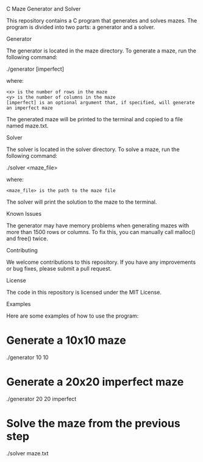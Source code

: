 C Maze Generator and Solver

This repository contains a C program that generates and solves mazes. The program is divided into two parts: a generator and a solver.

Generator

The generator is located in the maze directory. To generate a maze, run the following command:

./generator <x> <y> [imperfect]

where:

    <x> is the number of rows in the maze
    <y> is the number of columns in the maze
    [imperfect] is an optional argument that, if specified, will generate an imperfect maze

The generated maze will be printed to the terminal and copied to a file named maze.txt.

Solver

The solver is located in the solver directory. To solve a maze, run the following command:

./solver <maze_file>

where:

    <maze_file> is the path to the maze file

The solver will print the solution to the maze to the terminal.

Known Issues

The generator may have memory problems when generating mazes with more than 1500 rows or columns. To fix this, you can manually call malloc() and free() twice.

Contributing

We welcome contributions to this repository. If you have any improvements or bug fixes, please submit a pull request.

License

The code in this repository is licensed under the MIT License.

Examples

Here are some examples of how to use the program:

# Generate a 10x10 maze
./generator 10 10

# Generate a 20x20 imperfect maze
./generator 20 20 imperfect

# Solve the maze from the previous step
./solver maze.txt
